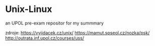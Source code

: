 # Unix-Linux
an UPOL pre-exam repositor for my summmary

zdroje:
  https://vyjidacek.cz/unix/
  https://mamut.spseol.cz/nozka/psk/
  http://outrata.inf.upol.cz/courses/uss/
